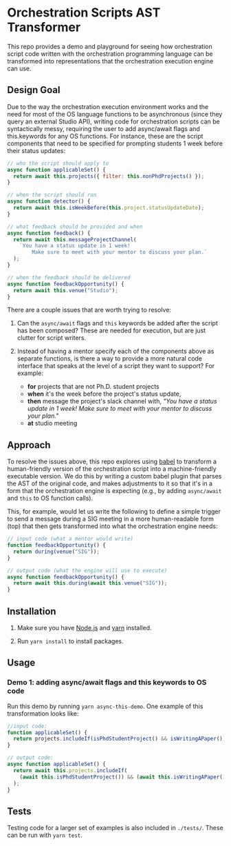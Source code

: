 # Orchestration Scripts AST Transformer

This repo provides a demo and playground for seeing how orchestration script code written with the
orchestration programming language can be transformed into representations that the orchestration
execution engine can use.

## Design Goal

Due to the way the orchestration execution environment works and the need for most of the OS
language functions to be asynchronous (since they query an external Studio API), writing code for
orchestration scripts can be syntactically messy, requiring the user to add async/await flags and
this.keywords for any OS functions. For instance, these are the script components that need to be
specified for prompting students 1 week before their status updates:

```javascript
// who the script should apply to
async function applicableSet() {
  return await this.projects({ filter: this.nonPhdProjects() });
}

// when the script should run
async function detector() {
  return await this.isWeekBefore(this.project.statusUpdateDate);
}

// what feedback should be provided and when
async function feedback() {
  return await this.messageProjectChannel(
    `You have a status update in 1 week!
        Make sure to meet with your mentor to discuss your plan.`
  );
}

// when the feedback should be delivered
async function feedbackOpportunity() {
  return await this.venue("Studio");
}
```

There are a couple issues that are worth trying to resolve:

1. Can the `async/await` flags and `this` keywords be added after the script has been composed?
   These are needed for execution, but are just clutter for script writers.

2. Instead of having a mentor specify each of the components above as separate functions, is there a
   way to provide a more natural code interface that speaks at the level of a script they want to
   support? For example:
   - **for** projects that are not Ph.D. student projects
   - **when** it's the week before the project's status update,
   - **then** message the project's slack channel with, _"You have a status update in 1 week! Make
     sure to meet with your mentor to discuss your plan."_
   - **at** studio meeting

## Approach

To resolve the issues above, this repo explores using [babel](https://babeljs.io/) to transform a
human-friendly version of the orchestration script into a machine-friendly executable version. We do
this by writing a custom babel plugin that parses the AST of the original code, and makes
adjustments to it so that it's in a form that the orchestration engine is expecting (e.g., by adding
`async/await` and `this` to OS function calls).

This, for example, would let us write the following to define a simple trigger to send a message
during a SIG meeting in a more human-readable form (top) that then gets transformed into what the
orchestration engine needs:

```javascript
// input code (what a mentor would write)
function feedbackOpportunity() {
  return during(venue("SIG"));
}

// output code (what the engine will use to execute)
async function feedbackOpportunity() {
  return await this.during(await this.venue("SIG"));
}
```

## Installation

1. Make sure you have [Node.js](https://nodejs.org/en/) and
   [yarn](https://classic.yarnpkg.com/en/docs/install#mac-stable) installed.

2. Run `yarn install` to install packages.

## Usage

### Demo 1: adding async/await flags and this keywords to OS code

Run this demo by running `yarn async-this-demo`. One example of this transformation looks like:

```javascript
//input code:
function applicableSet() {
  return projects.includeIf(isPhdStudentProject() && isWritingAPaper());
}

// output code:
async function applicableSet() {
  return await this.projects.includeIf(
    (await this.isPhdStudentProject()) && (await this.isWritingAPaper())
  );
}
```

## Tests

Testing code for a larger set of examples is also included in `./tests/`. These can be run with
`yarn test`.
